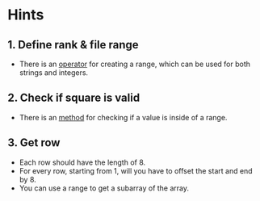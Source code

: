 # Hints

## 1. Define rank & file range

- There is an [operator][swift-range-docs] for creating a range, which can be used for both strings and integers.

## 2. Check if square is valid

- There is an [method][contains-docs] for checking if a value is inside of a range.

## 3. Get row

- Each row should have the length of 8.
- For every row, starting from 1, will you have to offset the start and end by 8.
- You can use a range to get a subarray of the array.

[swift-range-docs]: https://docs.swift.org/swift-book/documentation/the-swift-programming-language/basicoperators/#Range-Operators
[contains-docs]: https://developer.apple.com/documentation/swift/range/contains(_:)-76nb4